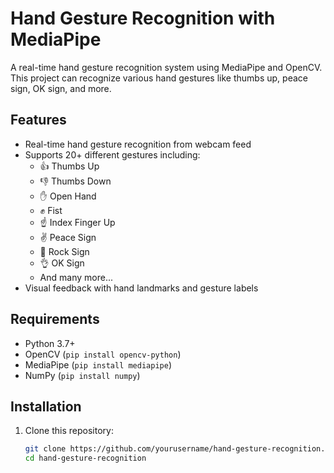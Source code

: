 # Hand Gesture Recognition with MediaPipe



A real-time hand gesture recognition system using MediaPipe and OpenCV. This project can recognize various hand gestures like thumbs up, peace sign, OK sign, and more.

## Features

- Real-time hand gesture recognition from webcam feed
- Supports 20+ different gestures including:
  - 👍 Thumbs Up
  - 👎 Thumbs Down
  - ✋ Open Hand
  - ✊ Fist
  - ☝️ Index Finger Up
  - ✌️ Peace Sign
  - 🤘 Rock Sign
  - 👌 OK Sign
  - And many more...
- Visual feedback with hand landmarks and gesture labels

## Requirements

- Python 3.7+
- OpenCV (`pip install opencv-python`)
- MediaPipe (`pip install mediapipe`)
- NumPy (`pip install numpy`)

## Installation

1. Clone this repository:
   ```bash
   git clone https://github.com/yourusername/hand-gesture-recognition.git
   cd hand-gesture-recognition
